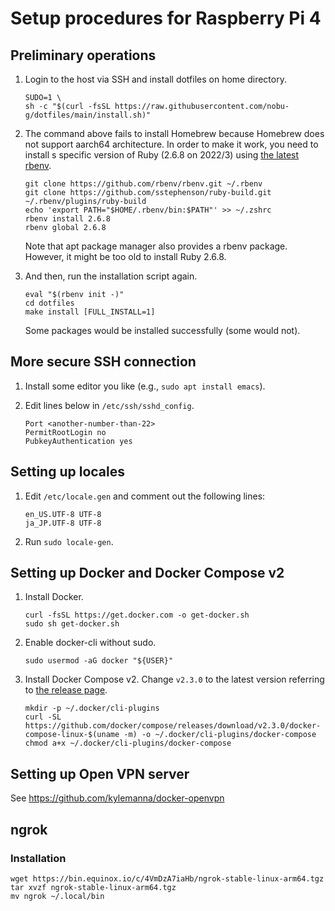 # Setup procedures for Raspberry Pi 4

## Preliminary operations

1. Login to the host via SSH and install dotfiles on home directory.

    ```shell
    SUDO=1 \
    sh -c "$(curl -fsSL https://raw.githubusercontent.com/nobu-g/dotfiles/main/install.sh)"
    ```

1. The command above fails to install Homebrew because Homebrew does not support aarch64 architecture.
    In order to make it work, you need to install s specific version of Ruby (2.6.8 on 2022/3) using [the latest rbenv](https://github.com/rbenv/rbenv).

    ```shell
    git clone https://github.com/rbenv/rbenv.git ~/.rbenv
    git clone https://github.com/sstephenson/ruby-build.git ~/.rbenv/plugins/ruby-build
    echo 'export PATH="$HOME/.rbenv/bin:$PATH"' >> ~/.zshrc
    rbenv install 2.6.8
    rbenv global 2.6.8
    ```

    Note that apt package manager also provides a rbenv package. However, it might be too old to install Ruby 2.6.8.
1. And then, run the installation script again.

    ```shell
    eval "$(rbenv init -)"
    cd dotfiles
    make install [FULL_INSTALL=1]
    ```

    Some packages would be installed successfully (some would not).

## More secure SSH connection

1. Install some editor you like (e.g., `sudo apt install emacs`).
1. Edit lines below in `/etc/ssh/sshd_config`.

    ```text
    Port <another-number-than-22>
    PermitRootLogin no
    PubkeyAuthentication yes
    ```

## Setting up locales

1. Edit `/etc/locale.gen` and comment out the following lines:

    ```text
    en_US.UTF-8 UTF-8
    ja_JP.UTF-8 UTF-8
    ```

1. Run `sudo locale-gen`.

## Setting up Docker and Docker Compose v2

1. Install Docker.

    ```shell
    curl -fsSL https://get.docker.com -o get-docker.sh
    sudo sh get-docker.sh
    ```

1. Enable docker-cli without sudo.

    ```shell
    sudo usermod -aG docker "${USER}"
    ```

1. Install Docker Compose v2.
    Change `v2.3.0` to the latest version referring to [the release page](https://github.com/docker/compose/releases).

    ```shell
    mkdir -p ~/.docker/cli-plugins
    curl -SL https://github.com/docker/compose/releases/download/v2.3.0/docker-compose-linux-$(uname -m) -o ~/.docker/cli-plugins/docker-compose
    chmod a+x ~/.docker/cli-plugins/docker-compose
    ```

## Setting up Open VPN server

See <https://github.com/kylemanna/docker-openvpn>

## ngrok

### Installation

```shell
wget https://bin.equinox.io/c/4VmDzA7iaHb/ngrok-stable-linux-arm64.tgz
tar xvzf ngrok-stable-linux-arm64.tgz
mv ngrok ~/.local/bin
```
